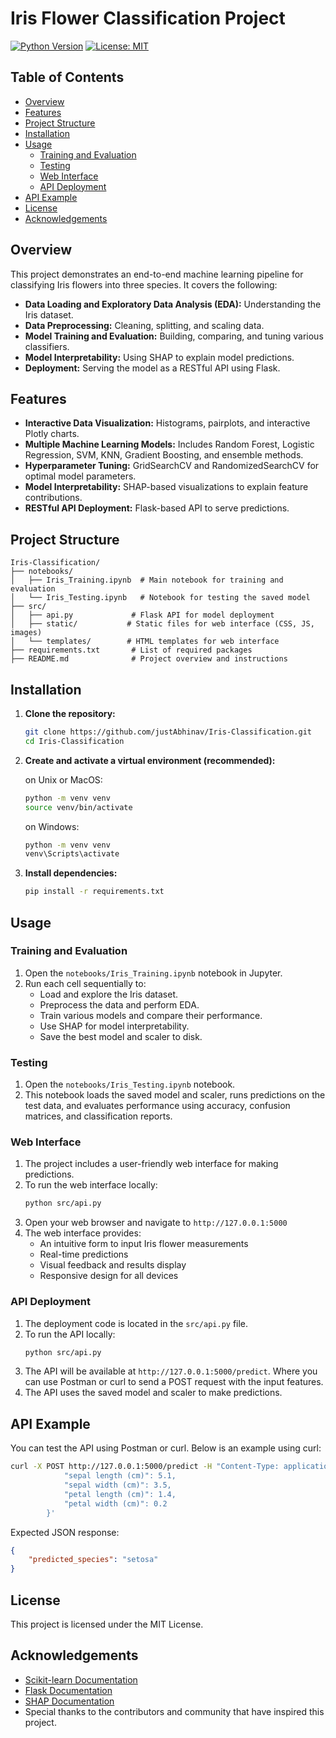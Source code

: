 # Iris Flower Classification Project

[![Python Version](https://img.shields.io/badge/Python-3.12%2B-blue.svg)](https://www.python.org/downloads/)
[![License: MIT](https://img.shields.io/badge/License-MIT-green.svg)](https://opensource.org/license/mit)

## Table of Contents
- [Overview](#overview)
- [Features](#features)
- [Project Structure](#project-structure)
- [Installation](#installation)
- [Usage](#usage)
    - [Training and Evaluation](#training-and-evaluation)
    - [Testing](#testing)
    - [Web Interface](#web-interface)
    - [API Deployment](#api-deployment)
- [API Example](#api-example)
- [License](#license)
- [Acknowledgements](#acknowledgements)

## Overview
This project demonstrates an end-to-end machine learning pipeline for classifying Iris flowers into three species. It covers the following:
- **Data Loading and Exploratory Data Analysis (EDA):** Understanding the Iris dataset.
- **Data Preprocessing:** Cleaning, splitting, and scaling data.
- **Model Training and Evaluation:** Building, comparing, and tuning various classifiers.
- **Model Interpretability:** Using SHAP to explain model predictions.
- **Deployment:** Serving the model as a RESTful API using Flask.

## Features
- **Interactive Data Visualization:** Histograms, pairplots, and interactive Plotly charts.
- **Multiple Machine Learning Models:** Includes Random Forest, Logistic Regression, SVM, KNN, Gradient Boosting, and ensemble methods.
- **Hyperparameter Tuning:** GridSearchCV and RandomizedSearchCV for optimal model parameters.
- **Model Interpretability:** SHAP-based visualizations to explain feature contributions.
- **RESTful API Deployment:** Flask-based API to serve predictions.

## Project Structure
```
Iris-Classification/
├── notebooks/
│   ├── Iris_Training.ipynb  # Main notebook for training and evaluation
│   └── Iris_Testing.ipynb   # Notebook for testing the saved model
├── src/
│   ├── api.py             # Flask API for model deployment
│   ├── static/           # Static files for web interface (CSS, JS, images)
│   └── templates/        # HTML templates for web interface
├── requirements.txt       # List of required packages
├── README.md              # Project overview and instructions
```

## Installation
1. **Clone the repository:**
     ```bash
     git clone https://github.com/justAbhinav/Iris-Classification.git
     cd Iris-Classification
     ```

2. **Create and activate a virtual environment (recommended):**
    
    on Unix or MacOS:
     ```bash
     python -m venv venv
     source venv/bin/activate
     ```
    
    on Windows:
     ```bash
    python -m venv venv
     venv\Scripts\activate 
     ```

3. **Install dependencies:**
     ```bash
     pip install -r requirements.txt
     ```

## Usage

### Training and Evaluation
1. Open the `notebooks/Iris_Training.ipynb` notebook in Jupyter.
2. Run each cell sequentially to:
     - Load and explore the Iris dataset.
     - Preprocess the data and perform EDA.
     - Train various models and compare their performance.
     - Use SHAP for model interpretability.
     - Save the best model and scaler to disk.

### Testing
1. Open the `notebooks/Iris_Testing.ipynb` notebook.
2. This notebook loads the saved model and scaler, runs predictions on the test data, and evaluates performance using accuracy, confusion matrices, and classification reports.

### Web Interface
1. The project includes a user-friendly web interface for making predictions.
2. To run the web interface locally:
     ```bash
     python src/api.py
     ```
3. Open your web browser and navigate to `http://127.0.0.1:5000`
4. The web interface provides:
   - An intuitive form to input Iris flower measurements
   - Real-time predictions
   - Visual feedback and results display
   - Responsive design for all devices

### API Deployment
1. The deployment code is located in the `src/api.py` file.
2. To run the API locally:
     ```bash
     python src/api.py
     ```
3. The API will be available at `http://127.0.0.1:5000/predict`. Where you can use Postman or curl to send a POST request with the input features.
4. The API uses the saved model and scaler to make predictions.

## API Example
You can test the API using Postman or curl. Below is an example using curl:
```bash
curl -X POST http://127.0.0.1:5000/predict -H "Content-Type: application/json" -d '{
            "sepal length (cm)": 5.1,
            "sepal width (cm)": 3.5,
            "petal length (cm)": 1.4,
            "petal width (cm)": 0.2
        }'
```

Expected JSON response:
```json
{
    "predicted_species": "setosa"
}
```

## License
This project is licensed under the MIT License.

## Acknowledgements
- [Scikit-learn Documentation](https://scikit-learn.org/stable/documentation.html)
- [Flask Documentation](https://flask.palletsprojects.com/)
- [SHAP Documentation](https://shap.readthedocs.io/en/latest/)
- Special thanks to the contributors and community that have inspired this project.

